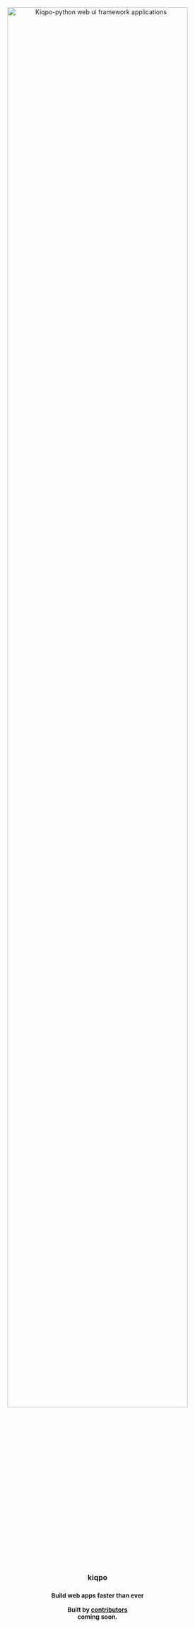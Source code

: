 <div align="center">
<img width='90%' alt='Kiqpo-python web ui framework applications' src='https://www.linkpicture.com/q/kiqpo_1.svg'></img>
<br/>
    

<h3>kiqpo<h3>


<b>
<sub>
    <p>Build web apps faster than ever</p>
</sub>
</b>

  <p>
    <sub>
      Built by
      <a href="https://github.com/kiqpo/kiqpo/graphs/contributors">
        contributors
      </a>
    </sub>
<Br>
    <sub>coming soon.</sub>
  </p>

</div>
